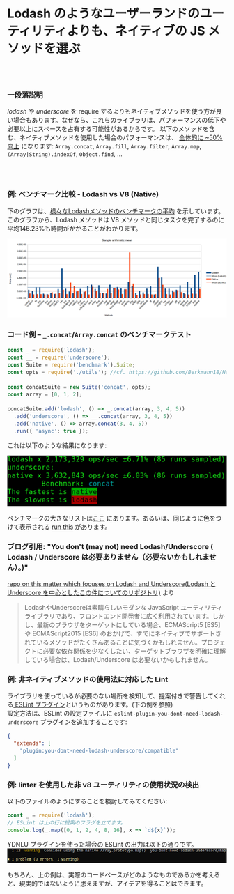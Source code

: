 # Lodash のようなユーザーランドのユーティリティよりも、ネイティブの JS メソッドを選ぶ


<br/><br/>

### 一段落説明
_lodash_ や _underscore_ を require するよりもネイティブメソッドを使う方が良い場合もあります。なぜなら、これらのライブラリは、パフォーマンスの低下や必要以上にスペースを占有する可能性があるからです。
以下のメソッドを含む、ネイティブメソッドを使用した場合のパフォーマンスは、 [全体的に ~50% 向上](https://github.com/Berkmann18/NativeVsUtils/blob/master/analysis.xlsx) になります: `Array.concat`, `Array.fill`, `Array.filter`, `Array.map`, `(Array|String).indexOf`, `Object.find`, ...


<!-- comp here: https://gist.github.com/Berkmann18/3a99f308d58535ab0719ac8fc3c3b8bb-->

<br/><br/>

### 例: ベンチマーク比較 - Lodash vs V8 (Native)
下のグラフは、[様々なLodashメソッドのベンチマークの平均](https://github.com/Berkmann18/NativeVsUtils/blob/master/nativeVsLodash.ods) を示しています。このグラフから、Lodash メソッドは V8 メソッドと同じタスクを完了するのに平均146.23%も時間がかかることがわかります。

![meanDiag](../../assets/images/sampleMeanDiag.png)

### コード例 – `_.concat`/`Array.concat` のベンチマークテスト
```javascript
const _ = require('lodash');
const __ = require('underscore');
const Suite = require('benchmark').Suite;
const opts = require('./utils'); //cf. https://github.com/Berkmann18/NativeVsUtils/blob/master/utils.js

const concatSuite = new Suite('concat', opts);
const array = [0, 1, 2];

concatSuite.add('lodash', () => _.concat(array, 3, 4, 5))
  .add('underscore', () => __.concat(array, 3, 4, 5))
  .add('native', () => array.concat(3, 4, 5))
  .run({ 'async': true });
```

これは以下のような結果になります:

![output](../../assets/images/concat-benchmark.png)

ベンチマークの大きなリストは[ここ](https://github.com/Berkmann18/NativeVsUtils/blob/master/index.txt) にあります。あるいは、同じように色をつけて表示される [run this](https://github.com/Berkmann18/NativeVsUtils/blob/master/index.js) があります。

### ブログ引用: "You don't (may not) need Lodash/Underscore ( Lodash / Underscore は必要ありません（必要ないかもしれません）。)"

[repo on this matter which focuses on Lodash and Underscore(Lodash と Underscore を中心としたこの件についてのリポジトリ)](https://github.com/you-dont-need/You-Dont-Need-Lodash-Underscore) より

 > LodashやUnderscoreは素晴らしいモダンな JavaScript ユーティリティライブラリであり、フロントエンド開発者に広く利用されています。しかし、最新のブラウザをターゲットにしている場合、ECMAScript5 [ES5] や ECMAScript2015 [ES6] のおかげで、すでにネイティブでサポートされているメソッドがたくさんあることに気づくかもしれません。プロジェクトに必要な依存関係を少なくしたい、ターゲットブラウザを明確に理解している場合は、Lodash/Underscore は必要ないかもしれません。

### 例: 非ネイティブメソッドの使用法に対応した Lint
ライブラリを使っているが必要のない場所を検知して、提案付きで警告してくれる[ ESLint プラグイン](https://www.npmjs.com/package/eslint-plugin-you-dont-need-lodash-underscore)というものがあります。(下の例を参照)<br>
設定方法は、ESLint の設定ファイルに `eslint-plugin-you-dont-need-lodash-underscore` プラグインを追加することです:
```json
{
  "extends": [
    "plugin:you-dont-need-lodash-underscore/compatible"
  ]
}
```

### 例: linter を使用した非 v8 ユーティリティの使用状況の検出
以下のファイルのようにすることを検討してみてください:
```js
const _ = require('lodash');
// ESLint は上の行に提案のフラグを立てます。
console.log(_.map([0, 1, 2, 4, 8, 16], x => `d${x}`));
```
YDNLU プラグインを使った場合の ESLint の出力は以下の通りです。
![output](../../assets/images/ydnlu.png)

もちろん、上の例は、実際のコードベースがどのようなものであるかを考えると、現実的ではないように思えますが、アイデアを得ることはできます。
